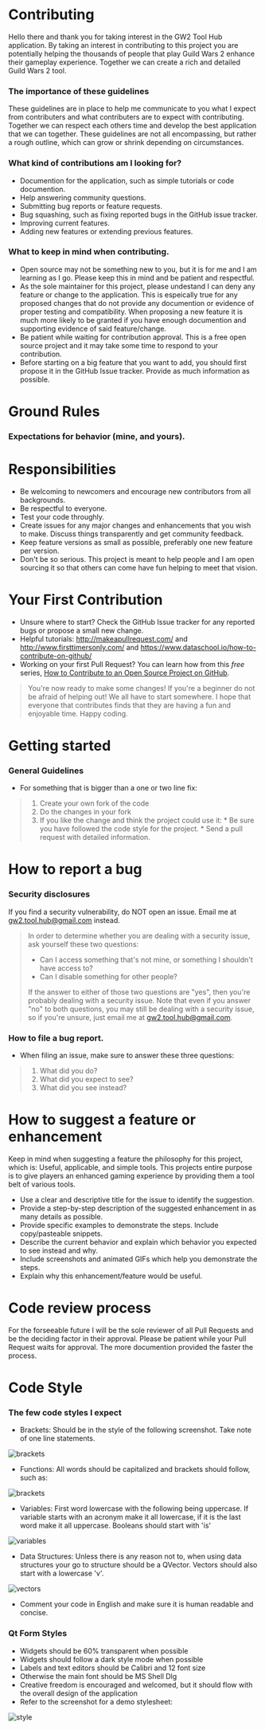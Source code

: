 # Contributing

Hello there and thank you for taking interest in the GW2 Tool Hub application. By taking an interest in contributing to this project you are potentially helping the thousands of people that play Guild Wars 2 enhance their gameplay experience. Together we can create a rich and detailed Guild Wars 2 tool.

### The importance of these guidelines

These guidelines are in place to help me communicate to you what I expect from contributers and what contributers are to expect with contributing. Together we can respect each others time and develop the best application that we can together. These guidelines are not all encompassing, but rather a rough outline, which can grow or shrink depending on circumstances.

### What kind of contributions am I looking for?

- Documention for the application, such as simple tutorials or code documention.
- Help answering community questions.
- Submitting bug reports or feature requests.
- Bug squashing, such as fixing reported bugs in the GitHub issue tracker.
- Improving current features.
- Adding new features or extending previous features.

### What to keep in mind when contributing.

- Open source may not be something new to you, but it is for me and I am learning as I go. Please keep this in mind and be patient and respectful.
- As the sole maintainer for this project, please undestand I can deny any feature or change to the application. This is espeically true for any proposed changes that do not provide any documention or evidence of proper testing and compatibility. When proposing a new feature it is much more likely to be granted if you have enough documention and supporting evidence of said feature/change. 
- Be patient while waiting for contribution approval. This is a free open source project and it may take some time to respond to your contribution.
- Before starting on a big feature that you want to add, you should first propose it in the GitHub Issue tracker. Provide as much information as possible.

# Ground Rules
### Expectations for behavior (mine, and yours).

# Responsibilities
- Be welcoming to newcomers and encourage new contributors from all backgrounds.
- Be respectful to everyone.
- Test your code throughly.
- Create issues for any major changes and enhancements that you wish to make. Discuss things transparently and get community feedback.
- Keep feature versions as small as possible, preferably one new feature per version.
- Don't be so serious. This project is meant to help people and I am open sourcing it so that others can come have fun helping to meet that vision.

# Your First Contribution

- Unsure where to start? Check the GitHub Issue tracker for any reported bugs or propose a small new change.
- Helpful tutorials: http://makeapullrequest.com/ and http://www.firsttimersonly.com/ and https://www.dataschool.io/how-to-contribute-on-github/
- Working on your first Pull Request? You can learn how from this *free* series, [How to Contribute to an Open Source Project on GitHub](https://app.egghead.io/playlists/how-to-contribute-to-an-open-source-project-on-github).
> You're now ready to make some changes! If you're a beginner do not be afraid of helping out! We all have to start somewhere. I hope that everyone that contributes finds that they are having a fun and enjoyable time. Happy coding.

# Getting started
### General Guidelines

- For something that is bigger than a one or two line fix:
>1. Create your own fork of the code
>2. Do the changes in your fork
>3. If you like the change and think the project could use it:
    * Be sure you have followed the code style for the project.
    * Send a pull request with detailed information.

# How to report a bug
### Security disclosures

If you find a security vulnerability, do NOT open an issue. Email me at gw2.tool.hub@gmail.com instead.
> In order to determine whether you are dealing with a security issue, ask yourself these two questions:
> * Can I access something that's not mine, or something I shouldn't have access to?
> * Can I disable something for other people?
>
> If the answer to either of those two questions are "yes", then you're probably dealing with a security issue. Note that even if you answer "no" to both questions, you may still be dealing with a security issue, so if you're unsure, just email me at gw2.tool.hub@gmail.com.

### How to file a bug report.

- When filing an issue, make sure to answer these three questions:
>
> 1. What did you do?
> 2. What did you expect to see?
> 3. What did you see instead?

# How to suggest a feature or enhancement

Keep in mind when suggesting a feature the philosophy for this project, which is: Useful, applicable, and simple tools. This projects entire purpose is to give players an enhanced gaming experience by providing them a tool belt of various tools.

- Use a clear and descriptive title for the issue to identify the suggestion.
- Provide a step-by-step description of the suggested enhancement in as many details as possible.
- Provide specific examples to demonstrate the steps. Include copy/pasteable snippets.
- Describe the current behavior and explain which behavior you expected to see instead and why.
- Include screenshots and animated GIFs which help you demonstrate the steps.
- Explain why this enhancement/feature would be useful.

# Code review process

For the forseeable future I will be the sole reviewer of all Pull Requests and be the deciding factor in their approval. Please be patient while your Pull Request waits for approval. The more documention provided the faster the process.

# Code Style

### The few code styles I expect

- Brackets: Should be in the style of the following screenshot. Take note of one line statements.

![brackets](https://user-images.githubusercontent.com/54217603/119735072-d0ce4080-be49-11eb-947f-92736682903e.png)

- Functions: All words should be capitalized and brackets should follow, such as: 

![brackets](https://user-images.githubusercontent.com/54217603/119714120-7bd20080-be30-11eb-8551-f57fd5ee82db.png)

- Variables: First word lowercase with the following being uppercase. If variable starts with an acronym make it all lowercase, if it is the last word make it all uppercase. Booleans should start with 'is'

![variables](https://user-images.githubusercontent.com/54217603/119714225-9d32ec80-be30-11eb-887d-ac378ddc3e98.png)

- Data Structures: Unless there is any reason not to, when using data structures your go to structure should be a QVector. Vectors should also start with a lowercase 'v'.

![vectors](https://user-images.githubusercontent.com/54217603/125505543-b447a9dd-4d75-4dd1-bd2b-657ef61a9d37.png)

- Comment your code in English and make sure it is human readable and concise.

### Qt Form Styles

- Widgets should be 60% transparent when possible
- Widgets should follow a dark style mode when possible
- Labels and text editors should be Calibri and 12 font size
- Otherwise the main font should be MS Shell Dlg
- Creative freedom is encouraged and welcomed, but it should flow with the overall design of the application
- Refer to the screenshot for a demo stylesheet:

![style](https://user-images.githubusercontent.com/54217603/119832523-41b63c80-becc-11eb-934b-475af98f9b4f.png)

